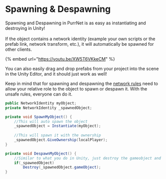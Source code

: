 # Spawning & Despawning

Spawning and Despawning in PurrNet is as easy as instantiating and destroying in Unity!\
\
If the object contains a network identity (example your own scripts or the prefab link, network transform, etc.), it will automatically be spawned for other clients.

{% embed url="https://youtu.be/XW5T6VKkeCM" %}

You can also easily drag and drop prefabs from your project into the scene in the Unity Editor, and it should just work as well!

Keep in mind that for spawning and despawning the [network rules](network-manager/network-rules.md) need to allow your relative role to the object to spawn or despawn it. With the unsafe rules, everyone can do it.

```csharp
public NetworkIdentity myObject;
private NetworkIdentity _spawnedObject;

private void SpawnMyObject() {
    //This will auto spawn the object
    _spawnedObject = Instantiate(myObject);
    
    //This will spawn it with the ownership
    _spawnedObject.GiveOwnership(localPlayer);
}

private void DespawnMyObject() {
    //Similar to what you do in Unity, just destroy the gameobject and it'll despawn
    if(_spawnedObject)
        Destroy(_spawnedObject.gameObject);
}
```
